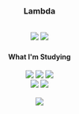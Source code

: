 <div align="center">
  
  ### Lambda
  
   <a href="https://www.instagram.com/llllambdalll"><img src="https://img.shields.io/badge/Instagram-%23E4405F?style=flat&logo=Instagram&logoColor=white"
/></a> <a href="mailto:lambda@smail.kongju.ac.kr"><img src="https://img.shields.io/badge/Email-blue?style=flat&logo=Gmail&logoColor=white&link=lambda@smail.kongju.ac.kr"
/></a>
  ---
</div>

<div align="center">
  <h4>What I'm Studying</h4> 
   <a><img src="https://img.shields.io/badge/c-%23A8B9CC?style=flat&logo=c&logoColor=white"
/></a>
   <a ><img src="https://img.shields.io/badge/Dart-blue?style=flat&logo=dart&logoColor=white"
/></a>
<a ><img src="https://img.shields.io/badge/Java-orange?style=flat&logo=oracle&logoColor=white"
/></a>
  <br>
  <a><img src="https://img.shields.io/badge/FLutter-blue?style=flat&logo=flutter&logoColor=white"
/></a>
  <a><img src="https://img.shields.io/badge/Notion-black?style=flat&logo=notion&logoColor=white"
/></a>
  
  <br>
  <br>
  <picture>
  <source
    srcset="https://github-readme-stats.vercel.app/api?username=lambda127&show_icons=true&theme=dark"
  />
  <img src="https://github-readme-stats.vercel.app/api?username=lambda127&show_icons=true" />
</picture>
</div>

